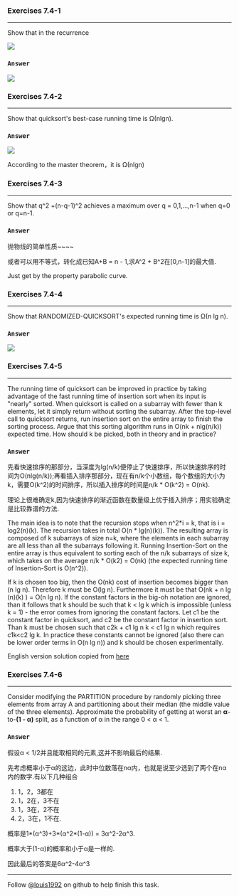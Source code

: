 ### Exercises 7.4-1
***
Show that in the recurrence

![](http://latex.codecogs.com/gif.latex?%20T\(n\)%20=%20\\max%20\\limits_{0%20\\le%20q%20\\le%20n-1}%20\(T\(q\)%20+%20T\(n-q-1\)\)+\\Theta\(n\)%20\\\\%0d%0aT\(n\)%20=%20\\Omega%20\(n^2\)%0d%0a)


### `Answer`
![](http://latex.codecogs.com/gif.latex?%20T\(n\)%20=%20\\max%20\\limits_{0%20\\le%20q%20\\le%20n-1}%20\(T\(q\)%20+%20T\(n-q-1\)\)+\\Theta\(n\)%20\\\\%20~\\hspace{15%20mm}%0d%0a=%20T\(n-1\)%20+%20\\Theta\(n\)%20\\\\%20~\\hspace{15%20mm}%0d%0a=%20\\Theta\(n^2\)%20\\\\%0d%0a\\quad\\text{because%20it%20is%20}%20\\Theta\(n^2\)%0d%0a\quad\\text{so%20it%20is%20also%20}%20\\Omega\(n^2\)%0d%0a)


### Exercises 7.4-2
***
Show that quicksort's best-case running time is Ω(nlgn).

### `Answer`
![](http://latex.codecogs.com/gif.latex?%20T\(n\)%20=%202T\(n/2\)%20+%20\\Theta\(n\)%0d%0a)

According to the master theorem，it is Ω(nlgn)

### Exercises 7.4-3
***
Show that q^2 +(n-q-1)^2 achieves a maximum over q = 0,1,...,n-1 when q=0 or q=n-1.

### `Answer`
抛物线的简单性质~~~~

或者可以用不等式，转化成已知A+B = n - 1,求A^2 + B^2在[0,n-1]的最大值.

Just get by the property parabolic curve.

### Exercises 7.4-4
***
Show that RANDOMIZED-QUICKSORT's expected running time is Ω(n lg n).

### `Answer`
![](http://latex.codecogs.com/gif.latex?%20%0d%0aE[X]%20=%20%20%20\\sum_{i=1}^{n-1}%20\\sum_{j=i+1}^n%20\\frac{2}{j-i+1}%20\\\\%20~%20\\hspace{16%20mm}%0d%0a=%20\\sum_{i=1}^{n-1}%20\\sum_{k=1}^{n-i}%20\\frac{2}{k%20+%201}%20%20\\\\%20~%20\\hspace{16%20mm}%0d%0a\\ge%20\\sum_{i=1}^{n-1}%20\\sum_{k=1}^{n-i}%20\\frac{2}{2k}%20\\\\%20~%20\\hspace{16%20mm}%0d%0a\\ge%20\\sum_{i=1}^{n-1}%20\\Omega\(\\lg{n}\)%20\\\\%20~%20\\hspace{16%20mm}%0d%0a=%20%20%20\\Omega\(n\\lg{n}\)%0d%0a)

### Exercises 7.4-5
***
The running time of quicksort can be improved in practice by taking advantage of the fast running time of insertion sort when its input is "nearly" sorted. When quicksort is called on a subarray with fewer than k elements, let it simply return without sorting the subarray. After the top-level call to quicksort returns, run insertion sort on the entire array to finish the sorting process. Argue that this sorting algorithm runs in O(nk + nlg(n/k)) expected time. How should k be picked, both in theory and in practice?

### `Answer`
先看快速排序的那部分，当深度为lg(n/k)便停止了快速排序，所以快速排序的时间为O(nlg(n/k));再看插入排序那部分，现在有n/k个小数组，每个数组的大小为k，需要O(k^2)的时间排序，所以插入排序的时间是n/k * O(k^2) = O(nk).

理论上很难确定k,因为快速排序的渐近函数在数量级上优于插入排序；用实验确定是比较靠谱的方法.

The main idea is to note that the recursion stops when n^2*i = k, that is i = log2(n)(k). The recursion takes in total O(n * lg(n)(k)). The resulting array is composed of k subarrays of size n=k, where the elements in each subarray are all less than all the subarrays following it. Running Insertion-Sort on the entire array is thus equivalent to sorting each of the n/k subarrays of size k, which takes on the average n/k * O(k2) = O(nk) (the expected running time of Insertion-Sort is O(n^2)).

If k is chosen too big, then the O(nk) cost of insertion becomes bigger than (n lg n). Therefore k must be O(lg n). Furthermore it must be that O(nk + n lg (n)(k) ) = O(n lg n). If the constant factors in the big-oh notation are ignored, than it follows that k should be
such that k < lg k which is impossible (unless k = 1) - the error comes from ignoring the constant factors. Let c1 be the constant factor in quicksort, and c2 be the constant factor in insertion sort. Than k must be chosen such that c2k + c1 lg n k < c1 lg n which requires c1k<c2 lg k. In practice these constants cannot be ignored (also there can be lower order terms in O(n lg n)) and k should be chosen experimentally.

English version solution copied from [here](http://s3.alirezaweb.com/91-5/introduction-to-algorithms/solution-manual/CLRS-Exercises-Introduction-to-Algorithms_Borna66/CLRS-Introduction-to-Algorithms/H6-solution[www.alirezaweb.com].pdf)


### Exercises 7.4-6
***
Consider modifying the PARTITION procedure by randomly picking three elements from array A and partitioning about their median (the middle value of the three elements). Approximate the probability of getting at worst an **α**-to-**(1 - α)** split, as a function of α in the range 0 < α < 1.

### `Answer`
假设α < 1/2并且能取相同的元素,这并不影响最后的结果.

先考虑概率小于α的这边，此时中位数落在nα内，也就是说至少选到了两个在nα内的数字.有以下几种组合

1. 1，2，3都在
2. 1，2在，3不在
3. 1，3在，2不在
4. 2，3在，1不在.

概率是1*(α^3)+3*(α^2*(1-α)) = 3α^2-2α^3.

概率大于(1-α)的概率和小于α是一样的.

因此最后的答案是6α^2-4α^3



***
Follow [@louis1992](https://github.com/gzc) on github to help finish this task.

